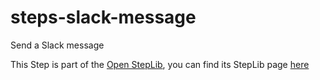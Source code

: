 steps-slack-message
===================

Send a Slack message

This Step is part of the [Open StepLib](http://www.steplib.com/), you can find its StepLib page [here](http://www.steplib.com/step/slack-message)
